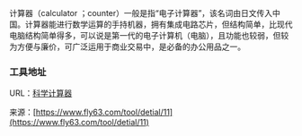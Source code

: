 计算器（calculator ；counter）一般是指“电子计算器”，该名词由日文传入中国。计算器能进行数学运算的手持机器，拥有集成电路芯片，但结构简单，比现代电脑结构简单得多，可以说是第一代的电子计算机（电脑），且功能也较弱，但较为方便与廉价，可广泛运用于商业交易中，是必备的办公用品之一。  

### 工具地址
URL：[科学计算器](https://www.fly63.com/tool/jisuanqi/)

来源：[https://www.fly63.com/tool/detial/11](https://www.fly63.com/tool/detial/11)
